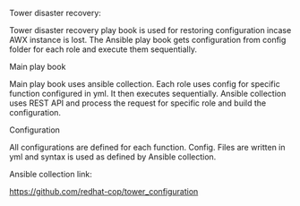 Tower disaster recovery:

Tower disaster recovery play book is used for restoring configuration incase AWX instance is lost. The Ansible play book gets configuration from config folder for each role and execute them sequentially. 


Main play book 


Main play book uses ansible collection. Each role uses config for specific function configured in yml. It then executes sequentially. Ansible collection uses REST API and process the request for specific role and build the configuration. 



Configuration 

All configurations are defined for each function. Config.  Files are written in yml and syntax is  used as defined by  Ansible collection. 




Ansible collection link: 

https://github.com/redhat-cop/tower_configuration
